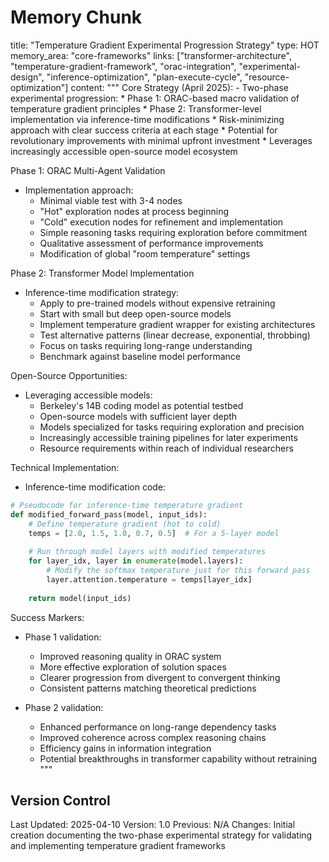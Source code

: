# Memory Chunk

<chunk>
title: "Temperature Gradient Experimental Progression Strategy"
type: HOT
memory_area: "core-frameworks"
links: ["transformer-architecture", "temperature-gradient-framework", "orac-integration", "experimental-design", "inference-optimization", "plan-execute-cycle", "resource-optimization"]
content: """
Core Strategy (April 2025):
- Two-phase experimental progression:
  * Phase 1: ORAC-based macro validation of temperature gradient principles
  * Phase 2: Transformer-level implementation via inference-time modifications
  * Risk-minimizing approach with clear success criteria at each stage
  * Potential for revolutionary improvements with minimal upfront investment
  * Leverages increasingly accessible open-source model ecosystem

Phase 1: ORAC Multi-Agent Validation
- Implementation approach:
  * Minimal viable test with 3-4 nodes
  * "Hot" exploration nodes at process beginning
  * "Cold" execution nodes for refinement and implementation
  * Simple reasoning tasks requiring exploration before commitment
  * Qualitative assessment of performance improvements
  * Modification of global "room temperature" settings

Phase 2: Transformer Model Implementation
- Inference-time modification strategy:
  * Apply to pre-trained models without expensive retraining
  * Start with small but deep open-source models
  * Implement temperature gradient wrapper for existing architectures
  * Test alternative patterns (linear decrease, exponential, throbbing)
  * Focus on tasks requiring long-range understanding
  * Benchmark against baseline model performance

Open-Source Opportunities:
- Leveraging accessible models:
  * Berkeley's 14B coding model as potential testbed
  * Open-source models with sufficient layer depth
  * Models specialized for tasks requiring exploration and precision
  * Increasingly accessible training pipelines for later experiments
  * Resource requirements within reach of individual researchers

Technical Implementation:
- Inference-time modification code:
```python
# Pseudocode for inference-time temperature gradient
def modified_forward_pass(model, input_ids):
    # Define temperature gradient (hot to cold)
    temps = [2.0, 1.5, 1.0, 0.7, 0.5]  # For a 5-layer model
    
    # Run through model layers with modified temperatures
    for layer_idx, layer in enumerate(model.layers):
        # Modify the softmax temperature just for this forward pass
        layer.attention.temperature = temps[layer_idx]
    
    return model(input_ids)
```

Success Markers:
- Phase 1 validation:
  * Improved reasoning quality in ORAC system
  * More effective exploration of solution spaces
  * Clearer progression from divergent to convergent thinking
  * Consistent patterns matching theoretical predictions

- Phase 2 validation:
  * Enhanced performance on long-range dependency tasks
  * Improved coherence across complex reasoning chains
  * Efficiency gains in information integration
  * Potential breakthroughs in transformer capability without retraining
"""
</chunk>

## Version Control
Last Updated: 2025-04-10
Version: 1.0
Previous: N/A
Changes: Initial creation documenting the two-phase experimental strategy for validating and implementing temperature gradient frameworks